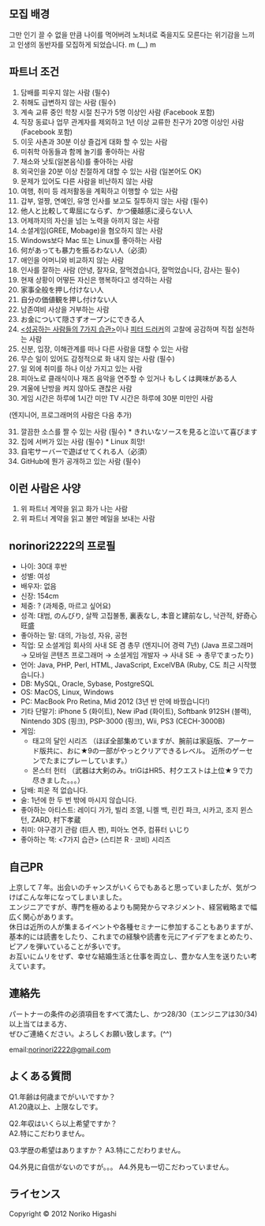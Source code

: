 모집 배경
------

그만 인기 끌 수 없을 만큼 나이를 먹어버려 노처녀로 죽을지도
모른다는 위기감을 느끼고 인생의 동반자를 모집하게 되었습니다. m (__) m

파트너 조건
------

1. 담배를 피우지 않는 사람 (필수)
2. 취해도 급변하지 않는 사람 (필수)
3. 계속 교류 중인 학창 시절 친구가 5명 이상인 사람 (Facebook 포함)
4. 직장 동료나 업무 관계자를 제외하고 1년 이상 교류한 친구가 20명 이상인 사람 (Facebook 포함)
5. 이웃 사촌과 30분 이상 즐겁게 대화 할 수 있는 사람
6. 미취학 아동들과 함께 놀기를 좋아하는 사람
7. 채소와 낫토(일본음식)를 좋아하는 사람
8. 외국인을 20분 이상 친절하게 대할 수 있는 사람 (일본어도 OK)
9. 문제가 있어도 다른 사람을 비난하지 않는 사람
10. 여행, 취미 등 레저활동을 계획하고 이행할 수 있는 사람
11. 갑부, 얼짱, 연예인, 유명 인사를 보고도 질투하지 않는 사람 (필수)
12. 他人と比較して卑屈にならず、かつ優越感に浸らない人
13. 어제까지의 자신을 넘는 노력을 아끼지 않는 사람
14. 소셜게임(GREE, Mobage)을 혐오하지 않는 사람
15. Windows보다 Mac 또는 Linux를 좋아하는 사람
16. 何があっても暴力を振るわない人（必須）
17. 애인을 어머니와 비교하지 않는 사람
18. 인사를 잘하는 사람 (안녕, 잘자요, 잘먹겠습니다, 잘먹었습니다, 감사는 필수)
19. 현재 상황이 어떻든 자신은 행복하다고 생각하는 사람
20. 家事全般を押し付けない人
21. 自分の価値観を押し付けない人
22. 남존여비 사상을 거부하는 사람
23. お金について隠さずオープンにできる人
24. [<성공하는 사람들의 7가지 습관>](http://ko.wikipedia.org/wiki/%EC%84%B1%EA%B3%B5%ED%95%98%EB%8A%94_%EC%82%AC%EB%9E%8C%EB%93%A4%EC%9D%98_7%EA%B0%80%EC%A7%80_%EC%8A%B5%EA%B4%80)이나
    [피터 드러커](http://ko.wikipedia.org/wiki/%ED%94%BC%ED%84%B0_%EB%93%9C%EB%9F%AC%EC%BB%A4)의 고찰에 공감하며 직접 실천하는 사람
25. 신분, 입장, 이해관계를 떠나 다른 사람을 대할 수 있는 사람
26. 무슨 일이 있어도 감정적으로 화 내지 않는 사람 (필수)
27. 일 외에 취미를 하나 이상 가지고 있는 사람
28. 피아노로 클래식이나 재즈 음악을 연주할 수 있거나 もしくは興味がある人
29. 겨울에 난방을 켜지 않아도 괜찮은 사람
30. 게임 시간은 하루에 1시간 미만 TV 시간은 하루에 30분 미만인 사람

(엔지니어, 프로그래머의 사람은 다음 추가)

31. 깔끔한 소스를 짤 수 있는 사람 (필수) * きれいなソースを見ると泣いて喜びます
32. 집에 서버가 있는 사람 (필수) * Linux 희망!
33. 自宅サーバーで遊ばせてくれる人（必須）
34. GitHub에 뭔가 공개하고 있는 사람 (필수)

이런 사람은 사양
------

1. 위 파트너 계약을 읽고 화가 나는 사람
2. 위 파트너 계약을 읽고 불만 메일을 보내는 사람

norinori2222의 프로필
------

- 나이: 30대 후반
- 성별: 여성
- 배우자: 없음
- 신장: 154cm
- 체중: ? (과체중, 마르고 싶어요)
- 성격: 대범, のんびり, 살짝 고집불통, 裏表なし, 本音と建前なし, 낙관적, 好奇心旺盛
- 좋아하는 말: 대의, 가능성, 자유, 공헌
- 직업: 모 소셜게임 회사의 사내 SE 겸 총무 (엔지니어 경력 7년)
  (Java 프로그래머 → 모바일 콘텐츠 프로그래머 → 소셜게임 개발자 → 사내 SE → 총무でまったり)
- 언어: Java, PHP, Perl, HTML, JavaScript, ExcelVBA
  (Ruby, C도 최근 시작했습니다.)
- DB: MySQL, Oracle, Sybase, PostgreSQL
- OS: MacOS, Linux, Windows
- PC: MacBook Pro Retina, Mid 2012 (3년 반 만에 바꿨습니다!)
- 기타 단말기: iPhone 5 (화이트), New iPad (화이트), Softbank 912SH (블랙), Nintendo 3DS (핑크), PSP-3000 (핑크), Wii, PS3 (CECH-3000B)
- 게임:
  - 태고의 달인 시리즈
    （ほぼ全部集めていますが、腕前は家庭版、アーケード版共に、おに★9の一部がやっとクリアできるレベル。 近所のゲーセンでたまにプレーしています。）
  - 몬스터 헌터
    （武器は大剣のみ。triGはHR5、村クエストは上位★９で力尽きました。。。）
- 담배: 피운 적 없습니다.
- 술: 1년에 한 두 번 밖에 마시지 않습니다.
- 좋아하는 아티스트: 레이디 가가, 빌리 조엘, 니켈 백, 린킨 파크, 시카고, 조지 윈스턴, ZARD, 村下孝蔵
- 취미: 야구경기 관람 (巨人 팬), 피아노 연주, 컴퓨터 いじり
- 좋아하는 책: <7가지 습관> (스티븐 R · 코비) 시리즈

自己PR
------

上京して７年。出会いのチャンスがいくらでもあると思っていましたが、気がつけばこんな年になってしまいました。  
エンジニアですが、専門を極めるよりも開発からマネジメント、経営戦略まで幅広く関心があります。  
休日は近所の人が集まるイベントや各種セミナーに参加することもありますが、  
基本的には読書をしたり、これまでの経験や読書を元にアイデアをまとめたり、ピアノを弾いていることが多いです。  
お互いにムリをせず、幸せな結婚生活と仕事を両立し、豊かな人生を送りたい考えています。

連絡先
------

パートナーの条件の必須項目をすべて満たし、かつ28/30（エンジニアは30/34)以上当てはまる方、  
ぜひご連絡ください。よろしくお願い致します。(^^)

email:norinori2222@gmail.com

よくある質問
------

Q1.年齢は何歳までがいいですか？  
A1.20歳以上、上限なしです。  

Q2.年収はいくら以上希望ですか？  
A2.特にこだわりません。

Q3.学歴の希望はありますか？
A3.特にこだわりません。

Q4.外見に自信がないのですが。。。
A4.外見も一切こだわっていません。

ライセンス
----------
Copyright &copy; 2012 Noriko Higashi 